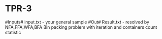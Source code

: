 # TPR-3
#Inputs# input.txt - your general sample
#Out# Result.txt   - resolved by NFA,FFA,WFA,BFA Bin packing problem  with iteration and containers count statistic
